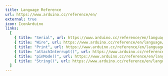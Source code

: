 ```yaml
---
title: Language Reference
url: https://www.arduino.cc/reference/en/
external: true
icon: IconArduino
links:
  [
    { title: "Serial", url: https://www.arduino.cc/reference/en/language/functions/communication/serial/ },
    { title: "Wire", url: https://www.arduino.cc/reference/en/language/functions/communication/wire/ },
    { title: "Print", url: https://www.arduino.cc/reference/en/language/functions/communication/print/ },
    { title: "attachInterrupt()", url: https://www.arduino.cc/reference/en/language/functions/external-interrupts/attachinterrupt/ },
    { title: "pinMode()", url: https://www.arduino.cc/reference/en/language/functions/digital-io/pinmode/ },
    { title: "String()", url: https://www.arduino.cc/reference/en/language/variables/data-types/stringobject/ },
  ]
---
```

